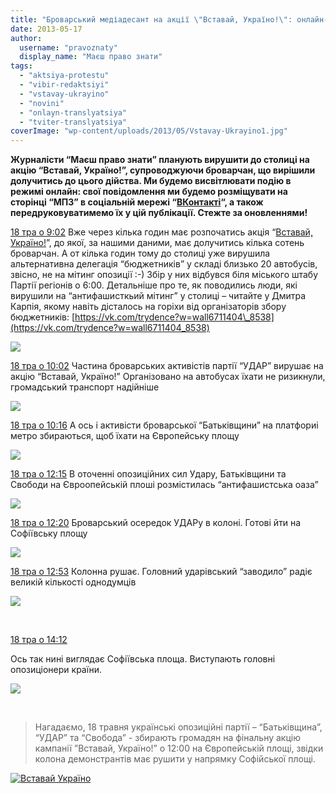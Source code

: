 ```yaml
---
title: "Броварський медіадесант на акції \"Вставай, Україно!\": онлайн-репортаж з \"гарячої точки\""
date: 2013-05-17
author: 
  username: "pravoznaty"
  display_name: "Маєш право знати"
tags: 
  - "aktsiya-protestu"
  - "vibir-redaktsiyi"
  - "vstavay-ukrayino"
  - "novini"
  - "onlayn-translyatsiya"
  - "tviter-translyatsiya"
coverImage: "wp-content/uploads/2013/05/Vstavay-Ukrayino1.jpg"
---
```


**Журналісти “Маєш право знати” планують вирушити до столиці на акцію “Вставай, Україно!”, супроводжуючи броварчан, що вирішили долучитись до цього дійства. Ми будемо висвітлювати подію в режимі онлайн: свої повідомлення ми будемо розміщувати на сторінці “МПЗ” в соціальній мережі “[ВКонтакті](https://vk.com/pravo.znaty.brovary)“, а також передруковуватимемо їх у цій публікації. Стежте за оновленнями!**

[18 тра о 9:02](https://vk.com/wall-33385818_1400) Вже через кілька годин має розпочатись акція “[Вставай, Україно!](http://uk.wikipedia.org/wiki/%D0%92%D1%81%D1%82%D0%B0%D0%B2%D0%B0%D0%B9,_%D0%A3%D0%BA%D1%80%D0%B0%D1%97%D0%BD%D0%BE!)”, до якої, за нашими даними, має долучитись кілька сотень броварчан. А от кілька годин тому до столиці уже вирушила альтернативна делегація “бюджетників” у складі близько 20 автобусів, звісно, не на мітинг опозиції :-) Збір у них відбувся біля міського штабу Партії регіонів о 6:00. Детальніше про те, як поводились люди, які вирушили на “антифашисткьий мітинг” у столиці – читайте у Дмитра Карпія, якому навіть дісталось на горіхи від організаторів збору бюджетників: [https://vk.com/trydence?w=wall6711404\_8538](https://vk.com/trydence?w=wall6711404_8538)

![](http://cs421630.vk.me/v421630900/47fe/TBZ8l-rjYoE.jpg)

[18 тра о 10:02](https://vk.com/wall-33385818_1403) Частина броварських активістів партії “УДАР” вирушає на акцію “Вставай, Україно!” Організовано на автобусах їхати не ризикнули, громадський транспорт надійніше

![](http://cs421630.vk.me/v421630900/4807/EWwmrQmNDgs.jpg)

[18 тра о 10:16](https://vk.com/wall-33385818_1404) А ось і активісти броварської “Батьківщини” на платфориі метро збираються, щоб їхати на Європейську площу

![](http://cs421630.vk.me/v421630900/4811/AEbNdwa4KEs.jpg)

[18 тра о 12:15](https://vk.com/wall-33385818_1405) В оточенні опозиційних сил Удару, Батьківщини та Свободи на Євроопейській плоші розмістилась “антифашистська оаза”

![](http://cs421630.vk.me/v421630900/481b/jPebW6atv04.jpg)

[18 тра о 12:20](/wall-33385818_1406) Броварський осередок УДАРу в колоні. Готові йти на Софіївську площу

![](http://cs421630.vk.me/v421630900/4825/N_ySA_CV6qk.jpg)

[18 тра о 12:53](https://vk.com/wall-33385818_1407) Колонна рушає. Головний ударівський “заводило” радіє великій кількості однодумців

![](http://cs421630.vk.me/v421630900/482f/rEpEUjWEb1Y.jpg)

 

[18 тра о 14:12](https://vk.com/wall-33385818_1408)

Ось так нині виглядає Софіївська площа. Виступають головні опозиціонери країни.

![](http://cs421630.vk.me/v421630900/4839/QANYG1KHj1g.jpg)

 

> Нагадаємо, 18 травня українські опозиційні партії – “Батьківщина”, “УДАР” та “Свобода” - збирають громадян на фінальну акцію кампанії ”Вставай, Україно!” о 12:00 на Європейській площі, звідки колона демонстрантів має рушити у напрямку Софійської площі.

[![Вставай Україно](https://mpz.brovary.org/wp-content/uploads/2013/05/Vstavay-Ukrayino.jpg)](https://mpz.brovary.org/wp-content/uploads/2013/05/Vstavay-Ukrayino.jpg "Броварський медіадесант на акції ")
